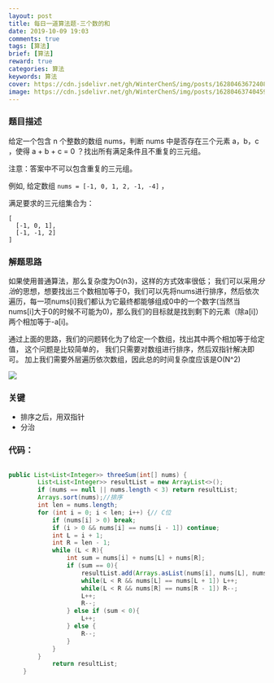 ```yaml
---
layout: post
title: 每日一道算法题-三个数的和
date: 2019-10-09 19:03
comments: true
tags: [算法]
brief: [算法]
reward: true
categories: 算法
keywords: 算法
cover: https://cdn.jsdelivr.net/gh/WinterChenS/img/posts/1628046367240864.png
image: https://cdn.jsdelivr.net/gh/WinterChenS/img/posts/1628046374045914.png
---
```


### 题目描述

给定一个包含 n 个整数的数组 nums，判断 nums 中是否存在三个元素 a，b，c ，使得 a + b + c = 0 ？找出所有满足条件且不重复的三元组。

注意：答案中不可以包含重复的三元组。

例如, 给定数组 `nums = [-1, 0, 1, 2, -1, -4]` ，

满足要求的三元组集合为：

```
[
  [-1, 0, 1],
  [-1, -1, 2]
]
```

### 解题思路

如果使用普通算法，那么复杂度为O(n3)，这样的方式效率很低；
我们可以采用*分治*的思想，想要找出三个数相加等于0，我们可以先将nums进行排序，然后依次遍历，每一项nums[i]我们都认为它最终都能够组成0中的一个数字(当然当nums[i]大于0的时候不可能为0)，那么我们的目标就是找到剩下的元素（除a[i]）两个相加等于-a[i]。

通过上面的思路，我们的问题转化为了给定一个数组，找出其中两个相加等于给定值， 这个问题是比较简单的， 我们只需要对数组进行排序，然后双指针解决即可。 加上我们需要外层遍历依次数组，因此总的时间复杂度应该是O(N^2)

![](https://cdn.jsdelivr.net/gh/WinterChenS/img/posts/1628046380795935.png)

### 关键

- 排序之后，用双指针
- 分治

### 代码：

```java

public List<List<Integer>> threeSum(int[] nums) {
        List<List<Integer>> resultList = new ArrayList<>();
        if (nums == null || nums.length < 3) return resultList;
        Arrays.sort(nums);//排序
        int len = nums.length;
        for (int i = 0; i < len; i++) {// C位
            if (nums[i] > 0) break;
            if (i > 0 && nums[i] == nums[i - 1]) continue;
            int L = i + 1;
            int R = len - 1;
            while (L < R){
                int sum = nums[i] + nums[L] + nums[R];
                if (sum == 0){
                    resultList.add(Arrays.asList(nums[i], nums[L], nums[R]));
                    while(L < R && nums[L] == nums[L + 1]) L++;
                    while(L < R && nums[R] == nums[R - 1]) R--;
                    L++;
                    R--;
                } else if (sum < 0){
                    L++;
                } else {
                    R--;
                }
            }
        }
            return resultList;
    }
```
